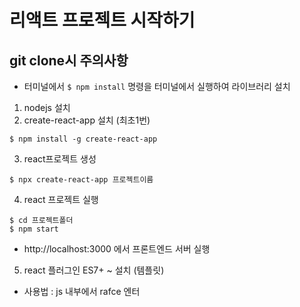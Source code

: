 # 리액트 프로젝트 시작하기
## git clone시 주의사항
- 터미널에서 `$ npm install` 명령을 터미널에서 실행하여 라이브러리 설치

1. nodejs 설치
2. create-react-app 설치 (최초1번)
```
$ npm install -g create-react-app
```

3. react프로젝트 생성
```
$ npx create-react-app 프로젝트이름
```

4. react 프로젝트 실행
```
$ cd 프로젝트폴더
$ npm start
```
- http://localhost:3000 에서 프론트엔드 서버 실행


5. react 플러그인 ES7+ ~ 설치 (템플릿)
- 사용법 : js 내부에서 rafce 엔터